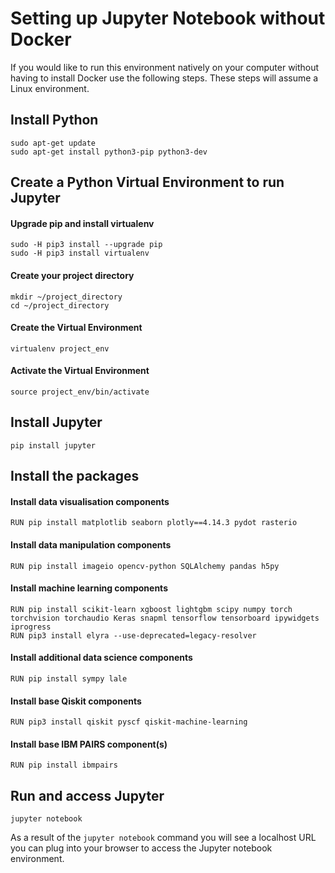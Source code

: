 # Setting up Jupyter Notebook without Docker

If you would like to run this environment natively on your computer without having to install Docker use the following steps.  These steps will assume a Linux environment.

## Install Python

```
sudo apt-get update
sudo apt-get install python3-pip python3-dev
```


## Create a Python Virtual Environment to run Jupyter

#### Upgrade pip and install virtualenv

```
sudo -H pip3 install --upgrade pip
sudo -H pip3 install virtualenv
```

#### Create your project directory

```
mkdir ~/project_directory
cd ~/project_directory
```

#### Create the Virtual Environment

```
virtualenv project_env
```

#### Activate the Virtual Environment

```
source project_env/bin/activate
```

## Install Jupyter

```
pip install jupyter
```

## Install the packages

#### Install data visualisation components

```
RUN pip install matplotlib seaborn plotly==4.14.3 pydot rasterio
```

#### Install data manipulation components
```
RUN pip install imageio opencv-python SQLAlchemy pandas h5py
```

#### Install machine learning components
```
RUN pip install scikit-learn xgboost lightgbm scipy numpy torch torchvision torchaudio Keras snapml tensorflow tensorboard ipywidgets iprogress
RUN pip3 install elyra --use-deprecated=legacy-resolver
```

#### Install additional data science components
```
RUN pip install sympy lale
```

#### Install base Qiskit components
```
RUN pip3 install qiskit pyscf qiskit-machine-learning
```

#### Install base IBM PAIRS component(s)
```
RUN pip install ibmpairs
```

## Run and access Jupyter

```
jupyter notebook
```

As a result of the `jupyter notebook` command you will see a localhost URL you can plug into your browser to access the Jupyter notebook environment.